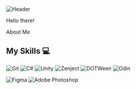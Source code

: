 ![Header](https://github.com/GrechkoAA/GrechkoAA/blob/main/assets/583d0a99994d413288124cf5a72ef831.gif)

Hello there!

About Me

## My Skills 💻

![Git](https://img.shields.io/badge/git-%23F05033.svg?style=for-the-badge&logo=git&logoColor=white)
![C#](https://img.shields.io/badge/c%23-%23239120.svg?style=for-the-badge&logo=csharp&logoColor=white)
![Unity](https://img.shields.io/badge/unity-%23000000.svg?style=for-the-badge&logo=unity&logoColor=white)
![Zenject](https://img.shields.io/badge/Zenject-blue?style=for-the-badge&logo=zenject&logoColor=white)
![DOTWeen](https://img.shields.io/badge/DOTWeen-purple?style=for-the-badge&logo=dotween&logoColor=white)
![Odin](https://img.shields.io/badge/Odin-yellow?style=for-the-badge&logo=odin&logoColor=white)

![Figma](https://img.shields.io/badge/figma-%23F24E1E.svg?style=for-the-badge&logo=figma&logoColor=white)
![Adobe Photoshop](https://img.shields.io/badge/adobe%20photoshop-%2331A8FF.svg?style=for-the-badge&logo=adobe%20photoshop&logoColor=white)
